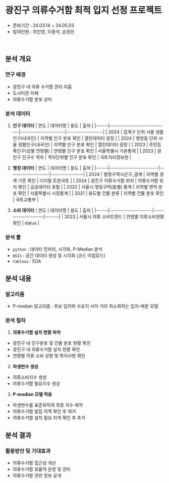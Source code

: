 # 광진구 의류수거함 최적 입지 선정 프로젝트
- 준비기간 : 24.03.14 ~ 24.05.03
- 참여인원 : 최인영, 이종석, 손정민
<br>

## 분석 개요

### 연구 배경
- 광진구 내 의류 수거함 관리 미흡
- 도시미관 저해
- 의류수거함 분포 상이


### 분석 데이터
1. **인구 데이터**
| 연도 | 데이터명                    | 용도                 | 출처             |
|------|-----------------------------|----------------------|------------------|
| 2024 | 집계구 단위 서울 생활인구(내국인) | 지역별 인구 분포 확인 | 열린데이터 광장     |
| 2024 | 행정동 단위 서울 생활인구(내국인) | 지역별 인구 분포 확인 | 열린데이터 광장     |
| 2023 | 주민등록인구(성별 연령별)       | 연령별 인구 분포 확인   | 서울특별시 기본통계 |
| 2023 | 광진구 인구수 격자           | 격자단위별 인구 분포 확인 | 국토지리정보원       |

2. **행정 데이터**
| 연도 | 데이터명               | 용도               | 출처           |
|------|------------------------|--------------------|----------------|
| 2024 | 행정구역시군구_경계      | 지역별 경계 기준 확인   | 디지털 트윈국토  |
| 2024 | 광진구 의류수거함 위치    | 의류수거함 위치 확인   | 공공데이터 포털  |
| 2022 | 서울시 행정구역(동별) 통계 | 지역별 면적 분포 확인   | 서울특별시 시정통계 |
| 2021 | 용도별 건물 분류        | 지역별 건물 분포 확인   | 국토교통부       |

3. **소비 데이터**
| 연도 | 데이터명            | 용도               | 출처  |
|------|---------------------|--------------------|-------|
| 2023 | 서울시 의류 소비트렌드 | 연령별 의류소비현황 확인 | datus |

### 분석 툴
- `python` : 데이터 전처리, 시각화, P-Median 분석
- `QGIS` : 공간 데이터 생성 및 시각화 (코드 미업로드)
- `tableau` : EDA 


## 분석 내용
### 알고리즘 
- P-median 알고리즘 : 후보 입지와 수요지 사이 거리 최소화하는 입지-배분 모델


### 분석 절차 
1. **의류수거함 설치 현황 파악** 
- 광진구 내 인구분포 및 건물 분포 현황 확인
- 광진구 내 의류수거함 설치 현황 확인
- 연령별 의류 소비 성향 및 특이사항 확인


2. **파생변수 생성** 
- 의류소비지수 생성 
- 의류수거함 필요지수 생성 


3. **P-median 모델 적용** 
- 파생변수를 표준화하여 최종 지수 제작
- 의류수거함 밀집 지역 확인 후 제거
- 의류수거함 설치 필요 지역 확인 후 추가


## 분석 결과 
### 활용방안 및 기대효과
- 의류수거함 접근성 개선
- 의류수거함 효율적 운영 및 관리
- 의류수거함 관련 정보 공개





